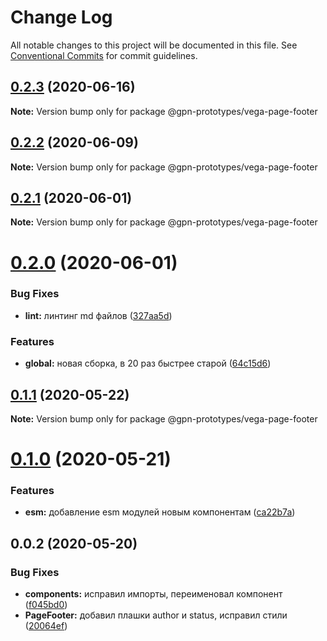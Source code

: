 # Change Log

All notable changes to this project will be documented in this file.
See [Conventional Commits](https://conventionalcommits.org) for commit guidelines.

## [0.2.3](https://github.com/gpn-prototypes/vega-ui/compare/@gpn-prototypes/vega-page-footer@0.2.2...@gpn-prototypes/vega-page-footer@0.2.3) (2020-06-16)

**Note:** Version bump only for package @gpn-prototypes/vega-page-footer





## [0.2.2](https://github.com/gpn-prototypes/vega-ui/compare/@gpn-prototypes/vega-page-footer@0.2.1...@gpn-prototypes/vega-page-footer@0.2.2) (2020-06-09)

**Note:** Version bump only for package @gpn-prototypes/vega-page-footer





## [0.2.1](https://github.com/gpn-prototypes/vega-ui/compare/@gpn-prototypes/vega-page-footer@0.2.0...@gpn-prototypes/vega-page-footer@0.2.1) (2020-06-01)

**Note:** Version bump only for package @gpn-prototypes/vega-page-footer

# [0.2.0](https://github.com/gpn-prototypes/vega-ui/compare/@gpn-prototypes/vega-page-footer@0.1.1...@gpn-prototypes/vega-page-footer@0.2.0) (2020-06-01)

### Bug Fixes

- **lint:** линтинг md файлов ([327aa5d](https://github.com/gpn-prototypes/vega-ui/commit/327aa5d3aa706f0e164a572ae1360d504e89979d))

### Features

- **global:** новая сборка, в 20 раз быстрее старой ([64c15d6](https://github.com/gpn-prototypes/vega-ui/commit/64c15d6c8e5934386d2820e120b64bb7ed2391f3))

## [0.1.1](https://github.com/gpn-prototypes/vega-ui/compare/@gpn-prototypes/vega-page-footer@0.1.0...@gpn-prototypes/vega-page-footer@0.1.1) (2020-05-22)

**Note:** Version bump only for package @gpn-prototypes/vega-page-footer

# [0.1.0](https://github.com/gpn-prototypes/vega-ui/compare/@gpn-prototypes/vega-page-footer@0.0.2...@gpn-prototypes/vega-page-footer@0.1.0) (2020-05-21)

### Features

- **esm:** добавление esm модулей новым компонентам ([ca22b7a](https://github.com/gpn-prototypes/vega-ui/commit/ca22b7a8c4fee029991d1db9bf6454964600be23))

## 0.0.2 (2020-05-20)

### Bug Fixes

- **components:** исправил импорты, переименовал компонент ([f045bd0](https://github.com/gpn-prototypes/vega-ui/commit/f045bd0a10a80cb58bc21872f6bee4586d5d1161))
- **PageFooter:** добавил плашки author и status, исправил стили ([20064ef](https://github.com/gpn-prototypes/vega-ui/commit/20064ef60fe58df65c1b54949edea225ea8eda6c))
